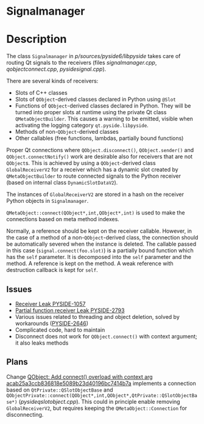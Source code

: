 # Signalmanager

# Description

The class `Signalmanager` in *p/sources/pyside6/libpyside* takes care of routing
Qt signals to the receivers (files *signalmanager.cpp*, *qobjectconnect.cpp*,
*pysidesignal.cpp*).

There are several kinds of receivers:
- Slots of C++ classes
- Slots of `QObject`-derived classes declared in Python using `@Slot`
- Functions of `QObject`-derived classes declared in Python. They will
  be turned into proper slots at runtime using the private Qt class
  `QMetaObjectBuilder`. This causes a warning to be emitted,
  visible when activating the logging category `qt.pyside.libpyside`.
- Methods of non-`QObject`-derived classes
- Other callables (free functions, lambdas, partially bound functions)

Proper Qt connections where `QObject.disconnect()`, `QObject.sender()` and
`QObject.connectNotify()` work are desirable also for receivers that are not
`QObject`s. This is achieved by using a `QObject`-derived class
`GlobalReceiverV2` for a receiver which has a dynamic slot created by
`QMetaObjectBuilder` to route connected signals to the Python receiver (based
on internal class `DynamicSlotDataV2`).

The instances of  `GlobalReceiverV2` are stored in a hash on the receiver
Python objects in `Signalmanager`.

`QMetaObject::connect(QObject*,int,QObject*,int)` is used to make the
connections based on meta method indexes.

Normally, a reference should be kept on the receiver callable. However, in the
case of a method of a non-`QObject`-derived class, the connection should be
automatically severed when the instance is deleted. The callable passed in this
case (`signal.connect(foo.slot)`) is a partially bound function which has the
`self` parameter. It is decomposed into the `self` parameter and the method. A
reference is kept on the method. A weak reference with destruction callback is
kept for `self`.

## Issues

- [Receiver Leak PYSIDE-1057](https://bugreports.qt.io/browse/PYSIDE-1057)
- [Partial function receiver Leak PYSIDE-2793](https://bugreports.qt.io/browse/PYSIDE-2793)
- Various issues related to threading and object deletion, solved by workarounds
  ([PYSIDE-2646](https://bugreports.qt.io/browse/PYSIDE-2646))
- Complicated code, hard to maintain
- Disconnect does not work for `QObject.connect()` with context argument; it also
  leaks methods

## Plans

Change
[QObject: Add connect() overload with context arg acab25a3ccb836818e5089b23d40196bc7414b7a](https://codereview.qt-project.org/c/pyside/pyside-setup/+/536298)
implements a connection based on `QtPrivate::QSlotObjectBase` and
`QObjectPrivate::connect(QObject*,int,QObject*,QtPrivate::QSlotObjectBase*)`
(*pysideqslotobject.cpp*). This could in principle enable removing
`GlobalReceiverV2`, but requires keeping the `QMetaObject::Connection` for
disconnecting.
